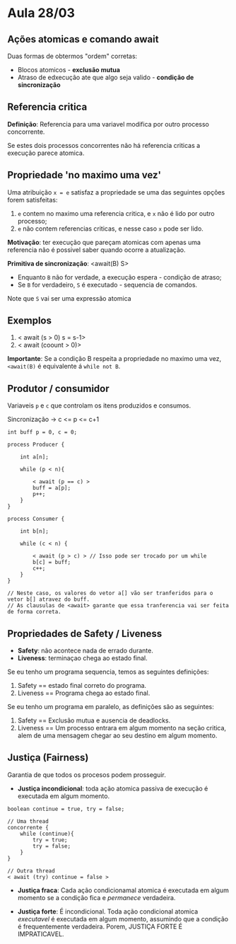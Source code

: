 # Aula 28/03

## Ações atomicas e comando await

Duas formas de obtermos "ordem" corretas:
- Blocos atomicos - **exclusão mutua**
- Atraso de edxecução ate que algo seja valido - **condição de sincronização**

## Referencia critica

**Definição**: Referencia para uma variavel modifica por outro processo concorrente.

Se estes dois processos concorrentes não há referencia criticas a execução parece atomica.

## Propriedade 'no maximo uma vez'

Uma atribuição `x = e` satisfaz a propriedade se uma das seguintes opções forem satisfeitas:
1. `e` contem no maximo uma referencia critica, e `x` não é lido por outro processo;
2. `e` não contem referencias criticas, e nesse caso `x` pode ser lido.

**Motivação**: ter execução que pareçam atomicas com apenas uma referencia não é possivel saber quando ocorre a atualização.

**Primitiva de sincronização**:  <await(B) S>
 - Enquanto `B` não for verdade, a execução espera - condição de atraso;
 - Se `B` for verdadeiro, `S` é executado - sequencia de comandos.

Note que `S` vai ser uma expressão atomica

## Exemplos
1. < await (s > 0) s = s-1>
2. < await (coount > 0)>


**Importante**: Se a condição B respeita a propriedade no maximo uma vez, `<await(B)` é equivalente á `while not B`.

## Produtor / consumidor

Variaveis `p` e `c` que controlam os itens produzidos e consumos.

Sincronização ->  c <= p <= c+1

```
int buff p = 0, c = 0;

process Producer {

    int a[n];

    while (p < n){

        < await (p == c) >
        buff = a[p];
        p++;
    }
}

process Consumer {

    int b[n];

    while (c < n) {

        < await (p > c) > // Isso pode ser trocado por um while
        b[c] = buff;
        c++;
    }    
}

// Neste caso, os valores do vetor a[] vão ser tranferidos para o vetor b[] atravez do buff.
// As clausulas de <await> garante que essa tranferencia vai ser feita de forma correta.
```

## Propriedades de Safety / Liveness

- **Safety**: não acontece nada de errado durante.
- **Liveness**: terminaçao chega ao estado final.

Se eu tenho um programa sequencia, temos as seguintes definições:
1. Safety == estado final correto do programa.
2. Liveness == Programa chega ao estado final.  

Se eu tenho um programa em paralelo, as definições são as seguintes:
1. Safety == Exclusão mutua e ausencia de deadlocks.
2. Liveness == Um processo entrara em algum momento na seção critica, alem de uma mensagem chegar ao seu destino em algum momento.

## Justiça (Fairness)
Garantia de que todos os procesos podem prosseguir.

- **Justiça incondicional**: toda ação atomica passiva de execução é executada em algum momento.

```
boolean continue = true, try = false;

// Uma thread
concorrente {
    while (continue){
        try = true;
        try = false;
    }
}

// Outra thread
< await (try) continue = false >

```

- **Justiça fraca**: Cada ação condicionamal atomica é executada em algum momento se a condição fica e *permanece* verdadeira.

- **Justiça forte**: É incondicional. Toda ação condicional atomica *executavel* é executada em algum momento, assumindo que a condição é frequentemente verdadeira. Porem, JUSTIÇA FORTE É IMPRATICAVEL.
